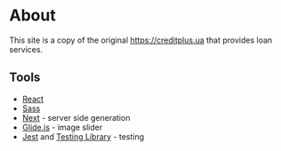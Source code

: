 # About

This site is a copy of the original https://creditplus.ua that provides loan services.

## Tools
  
  - [React](https://reactjs.org/)
  - [Sass](https://sass-lang.com)
  - [Next](https://nextjs.org/) - server side generation
  - [Glide.js](https://glidejs.com/) - image slider
  - [Jest](https://jestjs.io/) and [Testing Library](https://testing-library.com/) - testing